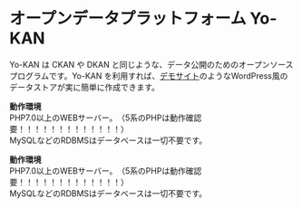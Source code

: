 # オープンデータプラットフォーム Yo-KAN
Yo-KAN は CKAN や DKAN と同じような、データ公開のためのオープンソースプログラムです。Yo-KAN を利用すれば、<a href="https://www.mirko.jp/yo-kan/">デモサイト</a>のようなWordPress風のデータストアが実に簡単に作成できます。

<b>動作環境</b><br>
PHP7.0以上のWEBサーバー。　（5系のPHPは動作確認要！！！！！！！！！！！！！）<br>
MySQLなどのRDBMSはデータベースは一切不要です。

<b>動作環境</b><br>
PHP7.0以上のWEBサーバー。　（5系のPHPは動作確認要！！！！！！！！！！！！！）<br>
MySQLなどのRDBMSはデータベースは一切不要です。




